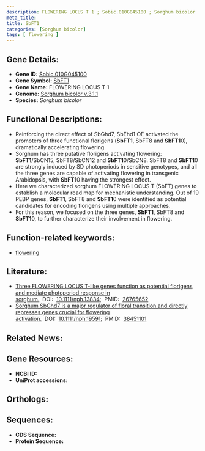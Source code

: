 ```yaml
---
description: FLOWERING LOCUS T 1 ; Sobic.010G045100 ; Sorghum bicolor
meta_title:
title: SbFT1
categories: [Sorghum bicolor]
tags: [ flowering ]
---
```


## Gene Details:
- **Gene ID:** [Sobic.010G045100]()
- **Gene Symbol:** <u>SbFT1</u>
- **Gene Name:** FLOWERING LOCUS T 1
- **Genome:** [Sorghum bicolor v.3.1.1]()
- **Species:** *Sorghum bicolor*

## Functional Descriptions:
   - Reinforcing the direct effect of SbGhd7, SbEhd1 OE activated the promoters of three functional florigens (**SbFT1**, SbFT8 and **SbFT1**0), dramatically accelerating flowering.
   - Sorghum has three putative florigens activating flowering: **SbFT1**/SbCN15, SbFT8/SbCN12 and **SbFT1**0/SbCN8. SbFT8 and **SbFT1**0 are strongly induced by SD photoperiods in sensitive genotypes, and all the three genes are capable of activating flowering in transgenic Arabidopsis, with **SbFT1**0 having the strongest effect.
   - Here we characterized sorghum FLOWERING LOCUS T (SbFT) genes to establish a molecular road map for mechanistic understanding. Out of 19 PEBP genes, **SbFT1**, SbFT8 and **SbFT1**0 were identified as potential candidates for encoding florigens using multiple approaches.
   - For this reason, we focused on the three genes, **SbFT1**, SbFT8 and **SbFT1**0, to further characterize their involvement in flowering.

## Function-related keywords:
   - [flowering](/tags/flowering/)

## Literature:
   - [Three FLOWERING LOCUS T-like genes function as potential florigens and mediate photoperiod response in sorghum.](https://doi.org/10.1111/nph.13834)&nbsp;&nbsp;DOI:&nbsp;&nbsp;[10.1111/nph.13834](https://doi.org/10.1111/nph.13834);&nbsp;&nbsp;PMID:&nbsp;&nbsp;[26765652](https://pubmed.ncbi.nlm.nih.gov/26765652/)
   - [Sorghum SbGhd7 is a major regulator of floral transition and directly represses genes crucial for flowering activation.](https://doi.org/10.1111/nph.19591)&nbsp;&nbsp;DOI:&nbsp;&nbsp;[10.1111/nph.19591](https://doi.org/10.1111/nph.19591);&nbsp;&nbsp;PMID:&nbsp;&nbsp;[38451101](https://pubmed.ncbi.nlm.nih.gov/38451101/)

## Related News:

## Gene Resources:
- **NCBI ID:**  [](https://www.ncbi.nlm.nih.gov/gene/?term=)
- **UniProt accessions:**  [](https://www.uniprot.org/uniprotkb//entry)

## Orthologs:

## Sequences:
- **CDS Sequence:**
- **Protein Sequence:**
